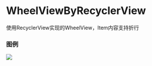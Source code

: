 # WheelViewByRecyclerView
使用RecyclerView实现的WheelView，Item内容支持折行


### 图例

![](https://tinytongtong-1255688482.cos.ap-beijing.myqcloud.com/Nov-11-2019%2017-17-39.gif)